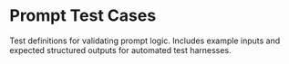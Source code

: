 # Prompt Test Cases

Test definitions for validating prompt logic. Includes example inputs and expected structured outputs for automated test harnesses.
